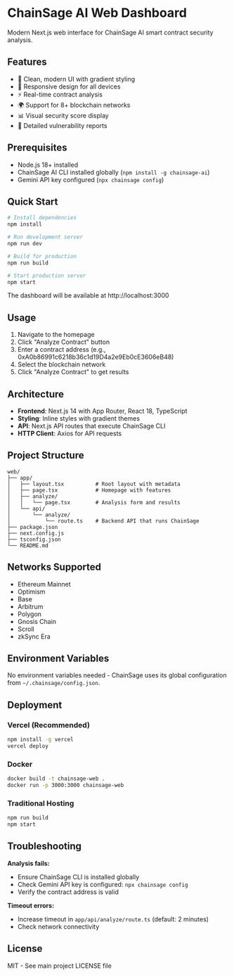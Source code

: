 # ChainSage AI Web Dashboard

Modern Next.js web interface for ChainSage AI smart contract security analysis.

## Features

- 🎨 Clean, modern UI with gradient styling
- 📱 Responsive design for all devices
- ⚡ Real-time contract analysis
- 🌍 Support for 8+ blockchain networks
- 📊 Visual security score display
- 🚨 Detailed vulnerability reports

## Prerequisites

- Node.js 18+ installed
- ChainSage AI CLI installed globally (`npm install -g chainsage-ai`)
- Gemini API key configured (`npx chainsage config`)

## Quick Start

```bash
# Install dependencies
npm install

# Run development server
npm run dev

# Build for production
npm run build

# Start production server
npm start
```

The dashboard will be available at http://localhost:3000

## Usage

1. Navigate to the homepage
2. Click "Analyze Contract" button
3. Enter a contract address (e.g., 0xA0b86991c6218b36c1d19D4a2e9Eb0cE3606eB48)
4. Select the blockchain network
5. Click "Analyze Contract" to get results

## Architecture

- **Frontend**: Next.js 14 with App Router, React 18, TypeScript
- **Styling**: Inline styles with gradient themes
- **API**: Next.js API routes that execute ChainSage CLI
- **HTTP Client**: Axios for API requests

## Project Structure

```
web/
├── app/
│   ├── layout.tsx          # Root layout with metadata
│   ├── page.tsx            # Homepage with features
│   ├── analyze/
│   │   └── page.tsx        # Analysis form and results
│   └── api/
│       └── analyze/
│           └── route.ts    # Backend API that runs ChainSage
├── package.json
├── next.config.js
├── tsconfig.json
└── README.md
```

## Networks Supported

- Ethereum Mainnet
- Optimism
- Base
- Arbitrum
- Polygon
- Gnosis Chain
- Scroll
- zkSync Era

## Environment Variables

No environment variables needed - ChainSage uses its global configuration from `~/.chainsage/config.json`.

## Deployment

### Vercel (Recommended)

```bash
npm install -g vercel
vercel deploy
```

### Docker

```bash
docker build -t chainsage-web .
docker run -p 3000:3000 chainsage-web
```

### Traditional Hosting

```bash
npm run build
npm start
```

## Troubleshooting

**Analysis fails:**
- Ensure ChainSage CLI is installed globally
- Check Gemini API key is configured: `npx chainsage config`
- Verify the contract address is valid

**Timeout errors:**
- Increase timeout in `app/api/analyze/route.ts` (default: 2 minutes)
- Check network connectivity

## License

MIT - See main project LICENSE file
